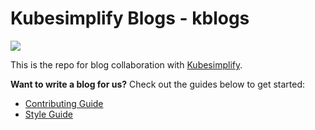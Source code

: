 # Kubesimplify Blogs - kblogs

![](https://github.com/kubesimplify/kblogs/assets/72245772/810e3ce3-e63f-46c0-9f46-2b6332fc25ef)

This is the repo for blog collaboration with [Kubesimplify](https://blog.kubesimplify.com/).

**Want to write a blog for us?** Check out the guides below to get started:

- [Contributing Guide](https://github.com/kubesimplify/kblogs/blob/main/CONTRIBUTING.md)
- [Style Guide](https://github.com/kubesimplify/kblogs/blob/main/STYLE_GUIDE.md)